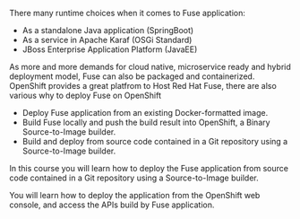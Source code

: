 There many runtime choices when it comes to Fuse application:

* As a standalone Java application (SpringBoot)
* As a service in Apache Karaf (OSGi Standard)
* JBoss Enterprise Application Platform (JavaEE)

As more and more demands for cloud native, microservice ready and hybrid deployment model, Fuse can also be packaged and containerized. OpenShift provides a great platfrom to Host Red Hat Fuse, there are also various why to deploy Fuse on OpenShift

* Deploy Fuse application from an existing Docker-formatted image.
* Build Fuse locally and push the build result into OpenShift, a Binary Source-to-Image builder.
* Build and deploy from source code contained in a Git repository using a Source-to-Image builder.


In this course you will learn how to deploy the Fuse application from source code contained in a Git repository using a Source-to-Image builder.

You will learn how to deploy the application from the OpenShift web console, and access the APIs build by Fuse application.
